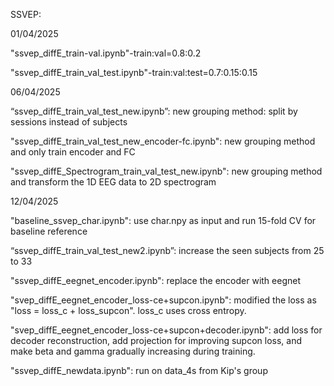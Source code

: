 SSVEP:

01/04/2025

"ssvep_diffE_train-val.ipynb"-train:val=0.8:0.2

"ssvep_diffE_train_val_test.ipynb"-train:val:test=0.7:0.15:0.15

06/04/2025

“ssvep_diffE_train_val_test_new.ipynb”: new grouping method: split by sessions instead of subjects

"ssvep_diffE_train_val_test_new_encoder-fc.ipynb": new grouping method and only train encoder and FC

"ssvep_diffE_Spectrogram_train_val_test_new.ipynb": new grouping method and transform the 1D EEG data to 2D spectrogram

12/04/2025

"baseline_ssvep_char.ipynb": use char.npy as input and run 15-fold CV for baseline reference

“ssvep_diffE_train_val_test_new2.ipynb”: increase the seen subjects from 25 to 33

"ssvep_diffE_eegnet_encoder.ipynb": replace the encoder with eegnet

"svep_diffE_eegnet_encoder_loss-ce+supcon.ipynb": modified the loss as "loss = loss_c + loss_supcon". loss_c uses cross entropy.

"svep_diffE_eegnet_encoder_loss-ce+supcon+decoder.ipynb": add loss for decoder reconstruction, add projection for improving supcon loss, and make  beta and gamma gradually increasing during training.

"ssvep_diffE_newdata.ipynb": run on data_4s from Kip's group
